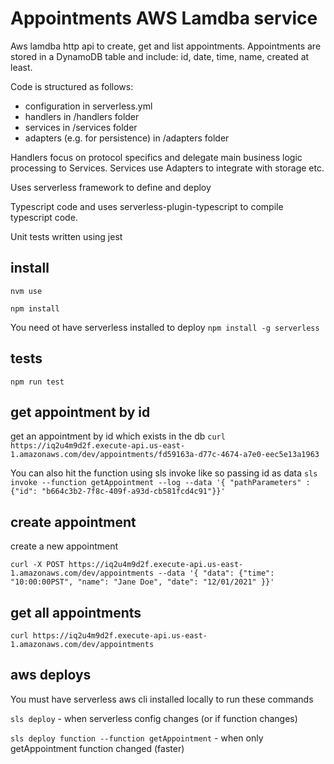 # Appointments AWS Lamdba service
Aws lamdba http api to create, get and list appointments. Appointments are stored in a DynamoDB table and include: id, date, time, name, created at least.

Code is structured as follows:
- configuration in serverless.yml
- handlers in /handlers folder
- services in /services folder
- adapters (e.g. for persistence) in /adapters folder

Handlers focus on protocol specifics and delegate main business logic processing to Services. Services use Adapters to integrate with storage etc.

Uses serverless framework to define and deploy

Typescript code and uses serverless-plugin-typescript to compile typescript code.

Unit tests written using jest

## install
`nvm use`

`npm install`

You need ot have serverless installed to deploy
`npm install -g serverless`

## tests
`npm run test`

## get appointment by id
get an appointment by id which exists in the db
`curl https://iq2u4m9d2f.execute-api.us-east-1.amazonaws.com/dev/appointments/fd59163a-d77c-4674-a7e0-eec5e13a1963`

You can also hit the function using sls invoke like so passing id as data
`sls invoke --function getAppointment --log --data '{ "pathParameters" : {"id": "b664c3b2-7f8c-409f-a93d-cb581fcd4c91"}}'`

## create appointment
create a new appointment

`curl -X POST https://iq2u4m9d2f.execute-api.us-east-1.amazonaws.com/dev/appointments --data '{ "data": {"time": "10:00:00PST", "name": "Jane Doe", "date": "12/01/2021" }}'`


## get all appointments
`curl https://iq2u4m9d2f.execute-api.us-east-1.amazonaws.com/dev/appointments`


## aws deploys
You must have serverless aws cli installed locally to run these commands

`sls deploy` - when serverless config changes (or if function changes)

`sls deploy function --function getAppointment`  - when only getAppointment function changed (faster)
